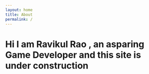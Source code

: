 ```yaml
---
layout: home
title: About
permalink: /
---
```


# Hi I am Ravikul Rao , an asparing Game Developer and this site is under construction